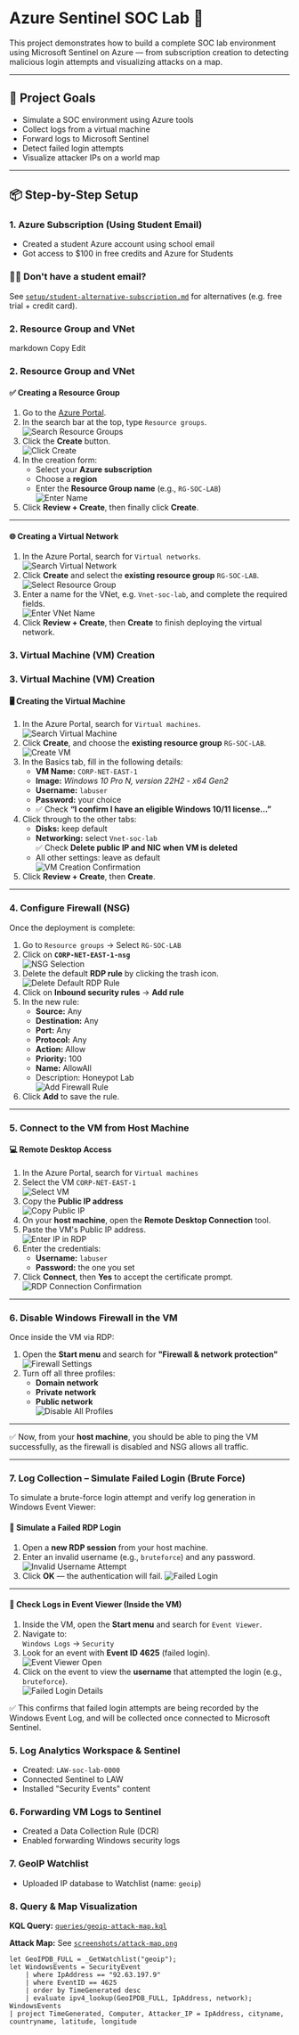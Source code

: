 # Azure Sentinel SOC Lab 🚨

This project demonstrates how to build a complete SOC lab environment using Microsoft Sentinel on Azure — from subscription creation to detecting malicious login attempts and visualizing attacks on a map.

---

## 🔐 Project Goals

- Simulate a SOC environment using Azure tools
- Collect logs from a virtual machine
- Forward logs to Microsoft Sentinel
- Detect failed login attempts
- Visualize attacker IPs on a world map

---

## 📦 Step-by-Step Setup

### 1. Azure Subscription (Using Student Email)
- Created a student Azure account using school email
- Got access to $100 in free credits and Azure for Students

### 🧑‍🎓 Don't have a student email?
See [`setup/student-alternative-subscription.md`](setup/student-alternative-subscription.md) for alternatives (e.g. free trial + credit card).

### 2. Resource Group and VNet
markdown
Copy
Edit
### 2. Resource Group and VNet

#### ✅ Creating a Resource Group

1. Go to the [Azure Portal](https://portal.azure.com).
2. In the search bar at the top, type `Resource groups`.  
   ![Search Resource Groups](resource-group-search.png)
3. Click the **Create** button.  
   ![Click Create](resource-group-create.png)
4. In the creation form:
   - Select your **Azure subscription**
   - Choose a **region**
   - Enter the **Resource Group name** (e.g., `RG-SOC-LAB`)  
   ![Enter Name](resource-group-name.png)
5. Click **Review + Create**, then finally click **Create**.

---

#### 🌐 Creating a Virtual Network

1. In the Azure Portal, search for `Virtual networks`.  
   ![Search Virtual Network](virtual-network-1.png)
2. Click **Create** and select the **existing resource group** `RG-SOC-LAB`.  
   ![Select Resource Group](virtual-network-2.png)
3. Enter a name for the VNet, e.g. `Vnet-soc-lab`, and complete the required fields.  
   ![Enter VNet Name](virtual-network-3.png)
4. Click **Review + Create**, then **Create** to finish deploying the virtual network.

### 3. Virtual Machine (VM) Creation

### 3. Virtual Machine (VM) Creation

#### 🖥️ Creating the Virtual Machine

1. In the Azure Portal, search for `Virtual machines`.  
   ![Search Virtual Machine](VM-1.png)
2. Click **Create**, and choose the **existing resource group** `RG-SOC-LAB`.  
   ![Create VM](VM-2.png)
3. In the Basics tab, fill in the following details:  
   - **VM Name:** `CORP-NET-EAST-1`  
   - **Image:** *Windows 10 Pro N, version 22H2 - x64 Gen2*  
   - **Username:** `labuser`  
   - **Password:** your choice  
   - ✅ Check **“I confirm I have an eligible Windows 10/11 license...”**
4. Click through to the other tabs:
   - **Disks:** keep default
   - **Networking:** select `Vnet-soc-lab`  
     ✅ Check **Delete public IP and NIC when VM is deleted**
   - All other settings: leave as default  
   ![VM Creation Confirmation](VM-3.png)
5. Click **Review + Create**, then **Create**.

---

### 4. Configure Firewall (NSG)

Once the deployment is complete:

1. Go to `Resource groups` → Select `RG-SOC-LAB`
2. Click on **`CORP-NET-EAST-1-nsg`**  
   ![NSG Selection](firewall-setting-2.png)
3. Delete the default **RDP rule** by clicking the trash icon.  
   ![Delete Default RDP Rule](firewall-setting-3.png)
4. Click on **Inbound security rules** → **Add rule**
5. In the new rule:
   - **Source:** Any
   - **Destination:** Any
   - **Port:** Any
   - **Protocol:** Any
   - **Action:** Allow
   - **Priority:** 100
   - **Name:** AllowAll
   - Description: Honeypot Lab  
   ![Add Firewall Rule](firewall-setting-4.png)
6. Click **Add** to save the rule.

---

### 5. Connect to the VM from Host Machine

#### 💻 Remote Desktop Access

1. In the Azure Portal, search for `Virtual machines`
2. Select the VM `CORP-NET-EAST-1`  
   ![Select VM](Test-1.png)
3. Copy the **Public IP address**  
   ![Copy Public IP](Test-2.png)
4. On your **host machine**, open the **Remote Desktop Connection** tool.
5. Paste the VM's Public IP address.  
   ![Enter IP in RDP](HostConnection-1.png)
6. Enter the credentials:
   - **Username:** `labuser`
   - **Password:** the one you set
7. Click **Connect**, then **Yes** to accept the certificate prompt.  
   ![RDP Connection Confirmation](HostConnection-2.png)

---

### 6. Disable Windows Firewall in the VM

Once inside the VM via RDP:

1. Open the **Start menu** and search for **"Firewall & network protection"**  
   ![Firewall Settings](HostConnection-3.png)
2. Turn off all three profiles:
   - **Domain network**
   - **Private network**
   - **Public network**  
   ![Disable All Profiles](HostConnection-4.png)

---

✅ Now, from your **host machine**, you should be able to ping the VM successfully, as the firewall is disabled and NSG allows all traffic.

---



### 7. Log Collection – Simulate Failed Login (Brute Force)

To simulate a brute-force login attempt and verify log generation in Windows Event Viewer:

#### 🔐 Simulate a Failed RDP Login

1. Open a **new RDP session** from your host machine.
2. Enter an invalid username (e.g., `bruteforce`) and any password.
   ![Invalid Username Attempt](BruteForceActivity-1.png)
3. Click **OK** — the authentication will fail.
   ![Failed Login](BruteForceActivity-2.png)

---

#### 🧾 Check Logs in Event Viewer (Inside the VM)

1. Inside the VM, open the **Start menu** and search for `Event Viewer`.
2. Navigate to:  
   `Windows Logs` → `Security`
3. Look for an event with **Event ID 4625** (failed login).
   ![Event Viewer Open](BruteForceActivity-3.png)
4. Click on the event to view the **username** that attempted the login (e.g., `bruteforce`).  
   ![Failed Login Details](BruteForceActivity-4.png)

✅ This confirms that failed login attempts are being recorded by the Windows Event Log, and will be collected once connected to Microsoft Sentinel.


### 5. Log Analytics Workspace & Sentinel
- Created: `LAW-soc-lab-0000`
- Connected Sentinel to LAW
- Installed "Security Events" content

### 6. Forwarding VM Logs to Sentinel
- Created a Data Collection Rule (DCR)
- Enabled forwarding Windows security logs

### 7. GeoIP Watchlist
- Uploaded IP database to Watchlist (name: `geoip`)

### 8. Query & Map Visualization

**KQL Query:** [`queries/geoip-attack-map.kql`](queries/geoip-attack-map.kql)

**Attack Map:** See [`screenshots/attack-map.png`](screenshots/attack-map.png)

```kusto
let GeoIPDB_FULL = _GetWatchlist("geoip");
let WindowsEvents = SecurityEvent
    | where IpAddress == "92.63.197.9"
    | where EventID == 4625
    | order by TimeGenerated desc
    | evaluate ipv4_lookup(GeoIPDB_FULL, IpAddress, network);
WindowsEvents
| project TimeGenerated, Computer, Attacker_IP = IpAddress, cityname, countryname, latitude, longitude
